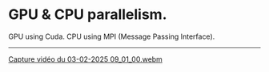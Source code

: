# GPU & CPU parallelism.


GPU using Cuda.
CPU using MPI (Message Passing Interface).

---


[Capture vidéo du 03-02-2025 09_01_00.webm](https://github.com/user-attachments/assets/977eb725-1912-47ba-8498-09e143fa6ca8)

